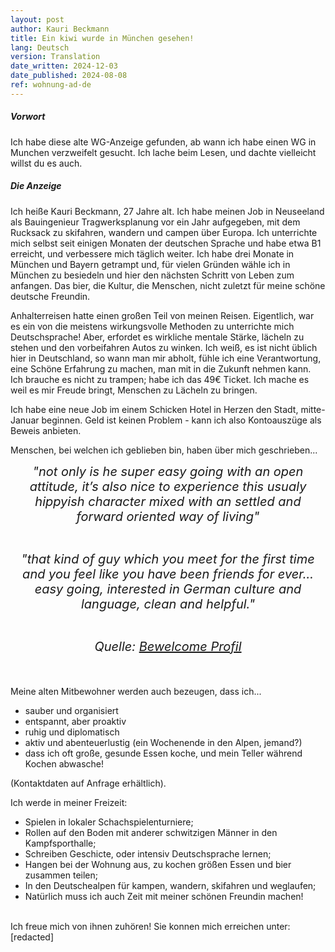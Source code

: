 ```yaml
---
layout: post
author: Kauri Beckmann
title: Ein kiwi wurde in München gesehen!
lang: Deutsch
version: Translation
date_written: 2024-12-03
date_published: 2024-08-08
ref: wohnung-ad-de
---
```


##### Vorwort

Ich habe diese alte WG-Anzeige gefunden, ab wann ich habe einen WG in Munchen verzweifelt gesucht. Ich lache beim Lesen, und dachte vielleicht willst du es auch.

##### Die Anzeige

Ich heiße Kauri Beckmann, 27 Jahre alt. Ich habe meinen Job in Neuseeland als Bauingenieur Tragwerksplanung vor ein Jahr aufgegeben, mit dem Rucksack zu skifahren, wandern und campen über Europa. Ich unterrichte mich selbst seit einigen Monaten der deutschen Sprache und habe etwa B1 erreicht, und verbessere mich täglich weiter. Ich habe drei Monate in München und Bayern getrampt und, für vielen Gründen wähle ich in München zu besiedeln und hier den nächsten Schritt von Leben zum anfangen. Das bier, die Kultur, die Menschen, nicht zuletzt für meine schöne deutsche Freundin.

Anhalterreisen hatte einen großen Teil von meinen Reisen. Eigentlich, war es ein von die meistens wirkungsvolle Methoden zu unterrichte mich Deutschsprache! Aber, erfordet es wirkliche mentale Stärke, lächeln zu stehen und den vorbeifahren Autos zu winken. Ich weiß, es ist nicht üblich hier in Deutschland, so wann man mir abholt, fühle ich eine Verantwortung, eine Schöne Erfahrung zu machen, man mit in die Zukunft nehmen kann. Ich brauche es nicht zu trampen; habe ich das 49€ Ticket. Ich mache es weil es mir Freude bringt, Menschen zu Lächeln zu bringen.

Ich habe eine neue Job im einem Schicken Hotel in Herzen den Stadt, mitte-Januar beginnen. Geld ist keinen Problem - kann ich also Kontoauszüge als Beweis anbieten.

Menschen, bei welchen ich geblieben bin, haben über mich geschrieben...

<div style="max-width: 500px; margin: 0 auto; text-align: center;">
    <span style="font-size: 20px; font-style: italic;">"not only is he super easy going with an open attitude, it’s also nice to experience this usualy hippyish character mixed with an settled and forward oriented way of living"<br><br>

"that kind of guy which you meet for the first time and you feel like you have been friends for ever... easy going, interested in German culture and language, clean and helpful."<br><br>

Quelle: <a href="https://www.bewelcome.org/members/Kauri/de">Bewelcome Profil</a>
</span></div><br>

Meine alten Mitbewohner werden auch bezeugen, dass ich...
* sauber und organisiert 
* entspannt, aber proaktiv 
* ruhig und diplomatisch 
* aktiv und abenteuerlustig (ein Wochenende in den Alpen, jemand?) 
* dass ich oft große, gesunde Essen koche, und mein Teller während Kochen abwasche! <br>

(Kontaktdaten auf Anfrage erhältlich).

Ich werde in meiner Freizeit:
* Spielen in lokaler Schachspielenturniere;
* Rollen auf den Boden mit anderer schwitzigen Männer in den Kampfsporthalle;
* Schreiben Geschicte, oder intensiv Deutschsprache lernen;
* Hangen bei der Wohnung aus, zu kochen größen Essen und bier zusammen teilen;
* In den Deutschealpen für kampen, wandern, skifahren und weglaufen;
* Natürlich muss ich auch Zeit mit meiner schönen Freundin machen!<br><br>

Ich freue mich von ihnen zuhören! Sie konnen mich erreichen unter:<br>
[redacted]<br>